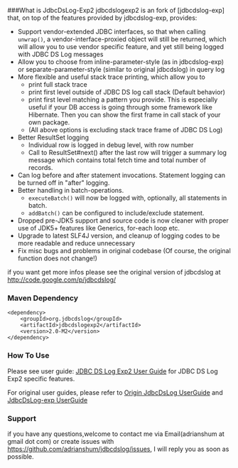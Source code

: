 ###What is JdbcDsLog-Exp2
jdbcdslogexp2 is an fork of [jdbcdslog-exp] that, on top of the features provided by jdbcdslog-exp, provides:

* Support vendor-extended JDBC interfaces, so that when calling `unwrap()`, a vendor-interface-proxied object will still be returned, which will allow you to use vendor specific feature, and yet still being logged with JDBC DS Log messages
* Allow you to choose from inline-parameter-style (as in jdbcdslog-exp) or separate-parameter-style (similar to original jdbcdslog) in query log
* More flexible and useful stack trace printing, which allow you to
  * print full stack trace
  * print first level outside of JDBC DS log call stack (Default behavior)
  * print first level matching a pattern you provide.  This is especially useful if your DB access is going through some framework like Hibernate.  Then you can show the first frame in call stack of your own package.
  * (All above options is excluding stack trace frame of JDBC DS Log)
* Better ResultSet logging
  * Individual row is logged in debug level, with row number
  * Call to ResultSet#next() after the last row will trigger a summary log message which contains total fetch time and total number of records.
* Can log before and after statement invocations.  Statement logging can be turned off in "after" logging.
* Better handling in batch-operations.
  * `executeBatch()` will now be logged with, optionally, all statements in batch.
  * `addBatch()` can be configured to include/exclude statement.
* Dropped pre-JDK5 support and source code is now cleaner with proper use of JDK5+ features like Generics, for-each loop etc.
* Upgrade to latest SLF4J version, and cleanup of logging codes to be more readable and reduce unnecessary
* Fix misc bugs and problems in original codebase
(Of course, the original function does not change!)

if you want get more infos please see the original version of jdbcdslog at <http://code.google.com/p/jdbcdslog/>

### Maven Dependency
    <dependency>
        <groupId>org.jdbcdslog</groupId>
        <artifactId>jdbcdslogexp2</artifactId>
        <version>2.0-M2</version>
    </dependency>




### How To Use
Please see user guide: [JDBC DS Log Exp2 User Guide](https://github.com/adrianshum/jdbcdslog/wiki/User-Guide) for JDBC DS Log Exp2 specific features.

For original user guides, please refer to [Origin JdbcDsLog UserGuide](http://code.google.com/p/jdbcdslog/wiki/UserGuide ) and [JdbcDsLog-exp UserGuide](http://code.google.com/p/jdbcdslog-exp/wiki/UserGuide)

### Support
if you have any questions,welcome to contact me via Email(adrianshum at gmail dot com) or create issues with <https://github.com/adrianshum/jdbcdslog/issues>, I will reply you as soon as possible.
